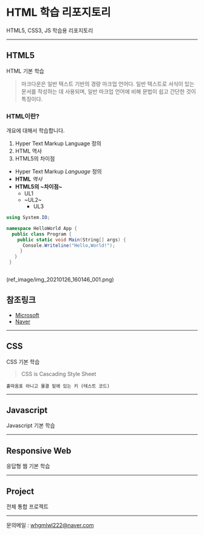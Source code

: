 # HTML 학습 리포지토리
HTML5, CSS3, JS 학습용 리포지토리

------------

## HTML5
HTML 기본 학습

> 마크다운은 일반 텍스트 기반의 경량 마크업 언어다. 일반 텍스트로 서식이 있는 문서를 작성하는 데 사용되며, 일반 마크업 언어에 비해 문법이 쉽고 간단한 것이 특징이다.

### HTML이란?
개요에 대해서 학습합니다.

1. Hyper Text Markup Language 정의
2. HTML 역사
3. HTML5의 차이점

- Hyper Text Markup *Language* 정의
- **HTML** *역사*
- **HTML5의 ~차이점~**
  - UL1
  - ~UL2~
      - UL3
     
```C#
using System.IO;

namespace HelloWorld App {
  public class Program {
    public static void Main(String[] args) {
      Console.Writeline("Hello,World!");
     }
   }
 }
 
 ```
 
 (ref_image/img_20210126_160146_001.png)
 
 참조링크
 ---------------
 
 - [Microsoft](https://www.microsft.com)
 - [Naver](https://www.naver.com)
    


---------------

## CSS
CSS 기본 학습

> CSS is Cascading Style Sheet

`홑따옴표 아니고 물결 밑에 있는 키 (테스트 코드)`

----------------

## Javascript
Javascript 기본 학습

----------------

## Responsive Web
응답형 웹 기본 학습

-----------------

## Project
전체 통합 프로젝트



----------------

문의메일 : whgmlwl222@naver.com
